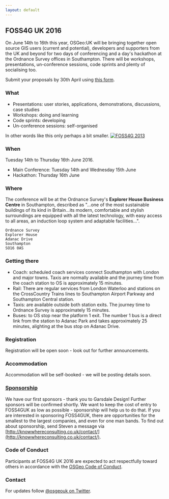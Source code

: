 ```yaml
---
layout: default
---
```

## FOSS4G UK 2016

On June 14th to 16th this year, OSGeo:UK will be bringing together open source GIS users (current and potential), developers and supporters from the UK and beyond for two days of conferencing and a day's hackathon at the Ordnance Survey offices in Southampton. There will be workshops, presentations, un-conference sessions, code sprints and plenty of socialising too.

Submit your proposals by 30th April using [this form](https://docs.google.com/forms/d/13wSDVU-EaUumNxypVJ5Jgc0qKFDdGrXTxynHkSIcfDo/viewform).

### What

* Presentations: user stories, applications, demonstrations, discussions, case studies
* Workshops: doing and learning
* Code sprints: developing
* Un-conference sessions: self-organised

In other words like this only perhaps a bit smaller.
[![FOSS4G 2013](https://farm4.staticflickr.com/3774/9904608205_bca6385c81_b.jpg)](https://www.flickr.com/photos/spacedman/9904213276/in/pool-foss4g/)

### When

Tuesday 14th to Thursday 16th June 2016.

* Main Conference: Tuesday 14th and Wednesday 15th June
* Hackathon: Thursday 16th June

### Where

The conference will be at the Ordnance Survey's **Explorer House Business Centre** in Southampton, described as "...one of the most sustainable buildings of its kind in Britain...its modern, comfortable and stylish surroundings are equipped with all the latest technology, with easy access to all areas, an induction loop system and adaptable facilities...".

    Ordnance Survey
    Explorer House
    Adanac Drive
    Southampton
    SO16 0AS
    
### Getting there

* Coach: scheduled coach services connect Southampton with London and major towns. Taxis are normally available and the journey time from the coach station to OS is approximately 15 minutes.
* Rail: There are regular services from London Waterloo and stations on the CrossCountry Trains lines to Southampton Airport Parkway and Southampton Central station.
* Taxis: are available outside both station exits. The journey time to Ordnance Survey is approximately 15 minutes.
* Buses: to OS stop near the platform 1 exit. The number 1 bus is a direct link from the station to Adanac Park and takes approximately 25 minutes, alighting at the bus stop on Adanac Drive.

### Registration

Registration will be open soon - look out for further announcements.

### Accommodation

Accommodation will be self-booked - we will be posting details soon.

### [Sponsorship](../sponsors.md)

We have our first sponsors - thank you to Garsdale Design! Further sponsors will be confirmed shortly.
We want to keep the cost of entry to FOSS4GUK as low as possible - sponsorship will help us to do that. If you are interested in sponsoring FOSS4GUK, there are opportunities for the smallest to the largest companies, and even for one man bands. To find out about sponsorship, send Steven a message via [http://knowwhereconsulting.co.uk/contact/](http://knowwhereconsulting.co.uk/contact/).

### Code of Conduct
Participants at FOSS4G UK 2016 are expected to act respectfully toward others in accordance with the [OSGeo Code of Conduct](http://www.osgeo.org/code_of_conduct).

### Contact

For updates follow [@osgeouk on Twitter](https://twitter.com/osgeouk).

